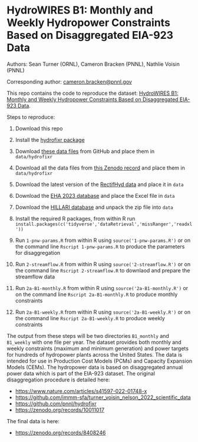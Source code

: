 # HydroWIRES B1: Monthly and Weekly Hydropower Constraints Based on Disaggregated EIA-923 Data

Authors: Sean Turner (ORNL), Cameron Bracken (PNNL), Nathlie Voisin (PNNL)

Corresponding author: cameron.bracken@pnnl.gov 

This repo contains the code to reproduce the dataset: [HydroWIRES B1: Monthly and Weekly Hydropower Constraints Based on Disaggregated EIA-923 Data](https://zenodo.org/records/8408246).

Steps to reproduce:

  1. Download this repo 
  
  2. Install the [hydrofixr package](https://github.com/pnnl/hydrofixr)
  
  3. Download [these data files](https://github.com/HydroWIRES-PNNL/B1-data/releases/tag/1.0) from GitHub and place them in `data/hydrofixr`
  
  4. Download all the data files from [this Zenodo record](https://zenodo.org/records/5773123) and place them in   `data/hydrofixr`
  
  5. Download the latest version of the [RectifHyd data](https://zenodo.org/records/10011017) and place it in `data`
  
  6. Download the [EHA 2023 database](https://hydrosource.ornl.gov/sites/default/files/2023-08/ORNL_EHAHydroPlant_FY2023_rev.xlsx) and place the Excel file in `data`
  
  7. Download the [HILLARI database](https://hydrosource.ornl.gov/sites/default/files/2021-08/HILARRI_v1_1_0.zip) and unpack the zip file into `data`
  
  8. Install the required R packages, from within R run `install.packages(c('tidyverse','dataRetrieval','missRanger','readxl'))`
  
  9. Run `1-pnw-params.R` from within R using `source('1-pnw-params.R')` or on the command line `Rscript 1-pnw-params.R` to   produce the parameters for disaggregation
  
  10. Run `2-streamflow.R` from within R using `source('2-streamflow.R')` or on the command line `Rscript 2-streamflow.R` to   downlaod and prepare the streamflow data
  
  11. Run `2a-B1-monthly.R` from within R using `source('2a-B1-monthly.R')` or on the command line `Rscript 2a-B1-monthly.R`   to produce monthly constraints 
  
  12. Run `2a-B1-weekly.R` from within R using `source('2a-B1-weekly.R')` or on the command line `Rscript 2a-B1-weekly.R` to produce weekly constraints

The output from these steps will be two directories `B1_monthly` and `B1_weekly` with one file per year. The dataset provides both monthly and weekly constraints (maximum and minimum generation) and power targets for hundreds of hydropower plants across the United States. The data is intended for use in Production Cost Models (PCMs) and Capacity Expansion Models (CEMs). The hydropower data is based on disaggregated annual power data which is part of the EIA-923 dataset. The original disaggregation procedure is detailed here:

- https://www.nature.com/articles/s41597-022-01748-x
- https://github.com/immm-sfa/turner_voisin_nelson_2022_scientific_data
- https://github.com/pnnl/hydrofixr
- https://zenodo.org/records/10011017

The final data is here:

- https://zenodo.org/records/8408246


